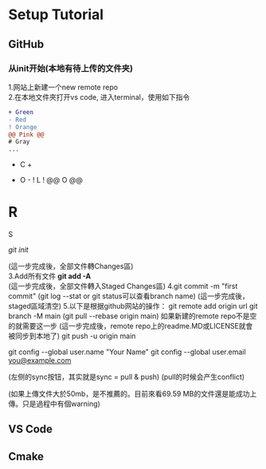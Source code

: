# Setup Tutorial

## GitHub
### 从init开始(本地有待上传的文件夹)  
1.网站上新建一个new remote repo  
2.在本地文件夾打开vs code, 进入terminal，使用如下指令  

```diff
+ Green
- Red
! Orange
@@ Pink @@
# Gray
...
```

+ C +
- O -
! L !
@@ O @@
# R #
S



*git init*  

(這一步完成後，全部文件轉Changes區)  
3.Add所有文件
**git add -A**  
(這一步完成後，全部文件轉入Staged Changes區)
4.git commit -m "first commit"
(git log --stat or git status可以查看branch name)
(這一步完成後，staged區域清空)
5.以下是根据github网站的操作：
git remote add origin url
git branch -M main
(git pull --rebase origin main) 如果新建的remote repo不是空的就需要这一步
(這一步完成後，remote repo上的readme.MD或LICENSE就會被同步到本地了)
git push -u origin main


 git config --global user.name "Your Name"
 git config --global user.email you@example.com


(左侧的sync按钮，其实就是sync = pull & push)
(pull的时候会产生conflict)

(如果上傳文件大於50mb，是不推薦的。目前來看69.59 MB的文件還是能成功上傳。只是過程中有個warning)



## VS Code

## Cmake
